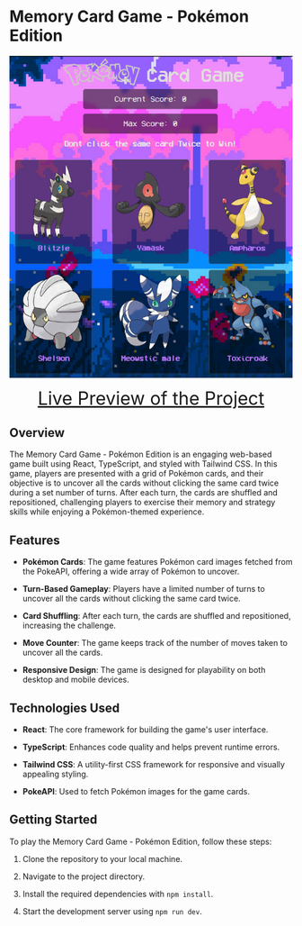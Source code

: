 # Memory Card Game - Pokémon Edition

![Page Preview](memorycard-preview.png)

<div align="center">
  <a href="https://matalvarez10.github.io/Memory-Card/" style="font-size: 32px;">Live Preview of the Project</a>
</div>

## Overview

The Memory Card Game - Pokémon Edition is an engaging web-based game built using React, TypeScript, and styled with Tailwind CSS. In this game, players are presented with a grid of Pokémon cards, and their objective is to uncover all the cards without clicking the same card twice during a set number of turns. After each turn, the cards are shuffled and repositioned, challenging players to exercise their memory and strategy skills while enjoying a Pokémon-themed experience.

## Features

- **Pokémon Cards**: The game features Pokémon card images fetched from the PokeAPI, offering a wide array of Pokémon to uncover.

- **Turn-Based Gameplay**: Players have a limited number of turns to uncover all the cards without clicking the same card twice.

- **Card Shuffling**: After each turn, the cards are shuffled and repositioned, increasing the challenge.

- **Move Counter**: The game keeps track of the number of moves taken to uncover all the cards.

- **Responsive Design**: The game is designed for playability on both desktop and mobile devices.


## Technologies Used

- **React**: The core framework for building the game's user interface.

- **TypeScript**: Enhances code quality and helps prevent runtime errors.

- **Tailwind CSS**: A utility-first CSS framework for responsive and visually appealing styling.

- **PokeAPI**: Used to fetch Pokémon images for the game cards.


## Getting Started

To play the Memory Card Game - Pokémon Edition, follow these steps:

1. Clone the repository to your local machine.

2. Navigate to the project directory.

3. Install the required dependencies with `npm install`.

4. Start the development server using `npm run dev`.

